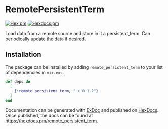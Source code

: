 # RemotePersistentTerm
[![Hex pm](https://img.shields.io/hexpm/v/remote_persistent_term.svg?style=flat)](https://hex.pm/packages/remote_persistent_term) [![Hexdocs.pm](https://img.shields.io/badge/hex-docs-lightgreen.svg)](https://hexdocs.pm/remote_persistent_term/)

Load data from a remote source and store in it a persistent_term.
Can periodically update the data if desired.

## Installation

The package can be installed by adding `remote_persistent_term` to your list of dependencies in `mix.exs`:

```elixir
def deps do
  [
    {:remote_persistent_term, "~> 0.1.2"}
  ]
end
```

Documentation can be generated with [ExDoc](https://github.com/elixir-lang/ex_doc)
and published on [HexDocs](https://hexdocs.pm). Once published, the docs can
be found at <https://hexdocs.pm/remote_persistent_term>.

